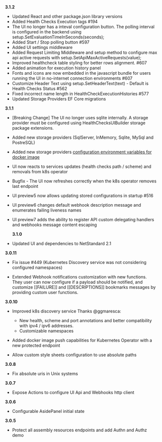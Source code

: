 **3.1.2**

- Updated React and other package.json library versions
- Added Health Checks Execution tags #194
- The UI no longer has a inteval configuration button. The polling interval is configured in the backend using setup.SetEvaluationTimeInSeconds(seconds);
- Added Start / Stop polling button #597
- Added UI settings middleware
- Added Request Limiting Middleware and setup method to configure max api active requests with setup.SetApiMaxActiveRequests(value);
- Improved healthcheck table styling for better rows alignment. #607
- Added animation for execution history panel
- Fonts and icons are now embedded in the javascript bundle for users running the UI in no-internet connection environments #607
- Customize Header Text using setup.SetHeaderText(text) - Default is Health Checks Status #562
- Fixed incorrect name length in HealthCheckExecutionHistories #577
- Updated Storage Providers EF Core migrations

**3.1.1**

- [Breaking Change] The UI no longer uses sqlite internally. A storage provider must be configured using HealthChecksUIBuilder storage package extensions.
- Added new storage providers (SqlServer, InMemory, Sqlite, MySql and PostreSQL)
- Added new storage providers [configuration environment variables for docker image](./ui-docker.md)
- UI now reacts to services updates (health checks path / scheme) and removals from k8s operator
- Bugfix - The UI now refreshes correctly when the k8s operator removes last endpoint
- UI preview5 now allows updating stored configurations in startup #516
- UI preview6 changes default webhook description message and enumerates failing liveness names
- UI preview7 adds the ability to register API custom delegating handlers and webhooks message content escaping

  **3.1.0**

- Updated UI and dependencies to NetStandard 2.1

**3.0.11**

- Fix issue #449 (Kubernetes Discovery service was not considering configured namespaces)

- Extended Webhook notifications customization with new functions. They user can now configure if a payload should be notified, and customize [[FAILURE]] and [[DESCRIPTIONS]] bookmarks messages by providing custom user functions.

**3.0.10**

- Improved k8s discovery service Thanks @ggmaresca:

  - New health, scheme and port annotations and better compatibility with ipv4 / ipv6 addresses.
  - Customizable namespaces

- Added docker image push capabilities for Kubernetes Operator with a new protected endpoint

- Allow custom style sheets configuration to use absolute paths

**3.0.8**

- Fix absolute uris in Unix systems

**3.0.7**

- Expose Actions to configure UI Api and Webhooks http client

**3.0.6**

- Configurable AsidePanel initial state

**3.0.5**

- Protect all assembly resources endpoints and add Authn and Authz demo
